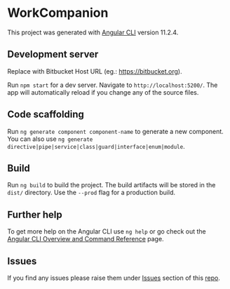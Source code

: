 # WorkCompanion

This project was generated with [Angular CLI](https://github.com/angular/angular-cli) version 11.2.4.

## Development server

Replace <bitbucket-host-url> with Bitbucket Host URL (eg.: https://bitbucket.org).
  
Run `npm start` for a dev server. Navigate to `http://localhost:5200/`. The app will automatically reload if you change any of the source files.

## Code scaffolding

Run `ng generate component component-name` to generate a new component. You can also use `ng generate directive|pipe|service|class|guard|interface|enum|module`.

## Build

Run `ng build` to build the project. The build artifacts will be stored in the `dist/` directory. Use the `--prod` flag for a production build.

## Further help

To get more help on the Angular CLI use `ng help` or go check out the [Angular CLI Overview and Command Reference](https://angular.io/cli) page.

## Issues

If you find any issues please raise them under [Issues](https://github.com/kichus14/work-companion/issues) section of this [repo](https://github.com/kichus14/work-companion).
